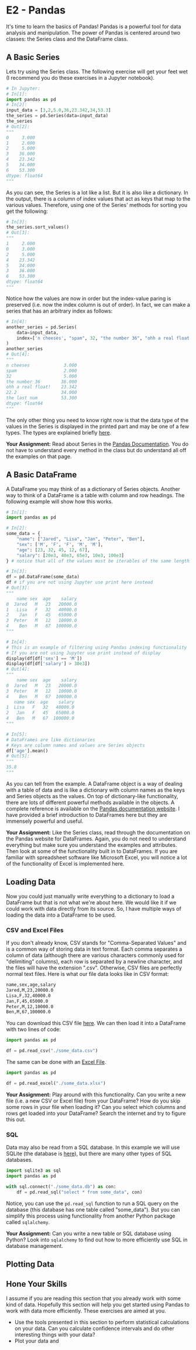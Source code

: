 # E2 - Pandas

It's time to learn the basics of Pandas! Pandas is a powerful tool for data analysis and manipulation. The power of Pandas is centered around two classes: the Series class and the DataFrame class.

## A Basic Series

Lets try using the Series class. The following exercise will get your feet wet (I recommend you do these exercises in a Jupyter notebook).

```python
# In Jupyter:
# In[1]:
import pandas as pd
# In[2]:
input_data = [3,2,5.0,36,23.342,34,53.3]
the_series = pd.Series(data=input_data)
the_series
# Out[2]:
"""
0     3.000
1     2.000
2     5.000
3    36.000
4    23.342
5    34.000
6    53.300
dtype: float64
"""
```

As you can see, the Series is a lot like a list. But it is also like a dictionary. In the output, there is a column of index values that act as keys that map to the various values. Therefore, using one of the Series' methods for sorting you get the following:

```python
# In[3]:
the_series.sort_values()
# Out[3]:
"""
1     2.000
0     3.000
2     5.000
4    23.342
5    34.000
3    36.000
6    53.300
dtype: float64
"""
```

Notice how the values are now in order but the index-value paring is preserved (i.e. now the index column is out of order). In fact, we can make a series that has an arbitrary index as follows:

```python
# In[4]:
another_series = pd.Series(
    data=input_data, 
    index=['n cheeses', "spam", 32, "the number 36", "ohh a real float!", 22.2, "the last num"]
)
another_series
# Out[4]:
"""
n cheeses             3.000
spam                  2.000
32                    5.000
the number 36        36.000
ohh a real float!    23.342
22.2                 34.000
the last num         53.300
dtype: float64
"""
```

The only other thing you need to know right now is that the data type of the values in the Series is displayed in the printed part and may be one of a few types. The types are explained briefly [here](https://pandas.pydata.org/docs/reference/api/pandas.DataFrame.dtypes.html).

**Your Assignment:** Read about Series in the [Pandas Documentation](https://pandas.pydata.org/docs/reference/api/pandas.Series.html). You do not have to understand every method in the class but do understand all off the examples on that page.

## A Basic DataFrame

A DataFrame you may think of as a dictionary of Series objects. Another way to think of a DataFrame is a table with column and row headings. The following example will show how this works.

```python
# In[1]:
import pandas as pd

# In[2]:
some_data = {
    "name": ["Jared", "Lisa", "Jan", "Peter", "Ben"],
    "sex": ['M', 'F', 'F', 'M', 'M'],
    "age": [23, 32, 45, 12, 67],
    "salary": [20e3, 40e3, 65e3, 10e3, 100e3]
} # notice that all of the values must be iterables of the same length

# In[3]:
df = pd.DataFrame(some_data)
df # if you are not using Jupyter use print here instead
# Out[3]:
"""
    name sex  age    salary
0  Jared   M   23   20000.0
1   Lisa   F   32   40000.0
2    Jan   F   45   65000.0
3  Peter   M   12   10000.0
4    Ben   M   67  100000.0
"""

# In[4]:
# This is an example of filtering using Pandas indexing functionality
# If you are not using Jupyter use print instead of display
display(df[df['sex'] == 'M']) 
display(df[df['salary'] > 30e3])
# Out[4]:
"""
    name sex  age    salary
0  Jared   M   23   20000.0
3  Peter   M   12   10000.0
4    Ben   M   67  100000.0
   name sex  age    salary
1  Lisa   F   32   40000.0
2   Jan   F   45   65000.0
4   Ben   M   67  100000.0
"""

# In[5]:
# DataFrames are like dictionaries
# Keys are column names and values are Series objects
df['age'].mean()
# Out[5]:
"""
35.8
"""
```

As you can tell from the example. A DataFrame object is a way of dealing with a table of data and is like a dictionary with column names as the keys and Series objects as the values. On top of dictionary-like functionality, there are lots of different powerful methods available in the objects. A complete reference is available on the [Pandas documentation website](https://pandas.pydata.org/pandas-docs/stable/reference/api/pandas.DataFrame.html). I have provided a brief introduction to DataFrames here but they are immensely powerful and useful.

**Your Assignment:** Like the Series class, read through the documentation on the Pandas website for DataFrames. Again, you do not need to understand everything but make sure you understand the examples and attributes. Then look at some of the functionality built in to DataFrames. If you are familiar with spreadsheet software like Microsoft Excel, you will notice a lot of the functionality of Excel is implemented here.

## Loading Data

Now you could just manually write everything to a dictionary to load a DataFrame but that is not what we're about here. We would like it if we could work with data directly from its source. So, I have multiple ways of loading the data into a DataFrame to be used.

### CSV and Excel Files

If you don't already know, CSV stands for "Comma-Separated Values" and is a common way of storing data in text format. Each comma separates a column of data (although there are various characters commonly used for "delimiting" columns), each row is separated by a newline character, and the files will have the extension ".csv". Otherwise, CSV files are perfectly normal text files. Here is what our file data looks like in CSV format:

```txt
name,sex,age,salary
Jared,M,23,20000.0
Lisa,F,32,40000.0
Jan,F,45,65000.0
Peter,M,12,10000.0
Ben,M,67,100000.0
```

You can download this CSV file [here](../code_files/e_sections/some_data.xlsx). We can then load it into a DataFrame with two lines of code:

```python
import pandas as pd

df = pd.read_csv("./some_data.csv")
```

The same can be done with an [Excel File](../code_files/e_sections/some_data.xlsx).

```python
import pandas as pd

df = pd.read_excel("./some_data.xlsx")
```

**Your Assignment:** Play around with this functionality. Can you write a new file (i.e. a new CSV or Excel file) from your DataFrame? How do you skip some rows in your file when loading it? Can you select which columns and rows get loaded into your DataFrame? Search the internet and try to figure this out.

### SQL

Data may also be read from a SQL database. In this example we will use SQLite (the database is [here](../code_files/e_sections/some_data.db)), but there are many other types of SQL databases.

```python
import sqlite3 as sql
import pandas as pd

with sql.connect("./some_data.db") as con:
    df = pd.read_sql("select * from some_data", con)
```

Notice, you can use the `pd.read_sql` function to run a SQL query on the database (this database has one table called "some_data"). But you can simplify this process using functionality from another Python package called `sqlalchemy`.

**Your Assignment:** Can you write a new table or SQL database using Python? Look into `sqlalchemy` to find out how to more efficiently use SQL in database management. 

## Plotting Data



## Hone Your Skills

I assume if you are reading this section that you already work with some kind of data. Hopefully this section will help you get started using Pandas to work with data more efficiently. These exercises are aimed at you.

- Use the tools presented in this section to perform statistical calculations on your data. Can you calculate confidence intervals and do other interesting things with your data?
- Plot your data and 
